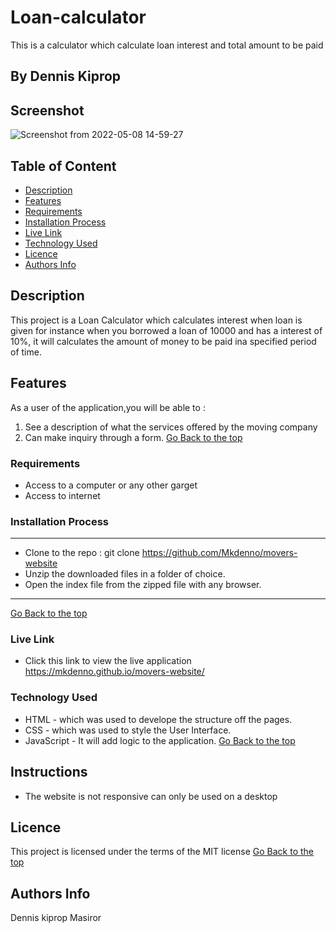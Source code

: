 # Loan-calculator
This is a calculator which calculate loan interest and total amount to be paid
 ## By Dennis Kiprop
## Screenshot
![Screenshot from 2022-05-08 14-59-27](https://user-images.githubusercontent.com/104482846/167295154-9778b7b4-a306-4a85-aab6-b10b0fe9a9f3.png)
 ## Table of Content
 - [Description](#description)
 - [Features](#features)
 - [Requirements](#requirements)
 - [Installation Process](#installation-Process)
 - [Live Link](#Live-Link)
 - [Technology  Used](#technology-Used)
 - [Licence](#licence)
 - [Authors Info](#Authors-Info)
 ## Description
 This project is a Loan Calculator which calculates interest when loan is given for instance when you borrowed a loan of 10000 and has a interest of 10%, it will calculates the amount of money to be paid ina specified period of time.
## Features
As a user of the application,you will be able to :
1. See a description of what the services offered by the moving company
2. Can make inquiry through a form.
[Go Back to the top](#Loan-calculator)
 ###  Requirements
 * Access to  a computer or any other garget
 * Access to internet
 ### Installation Process
 ****
* Clone to the repo : git clone https://github.com/Mkdenno/movers-website
* Unzip the downloaded files in a folder of choice.
* Open the index file from the zipped file with any browser.
 ****
 [Go Back to the top](#Loan-calculator)
### Live Link
- Click this link to view the live application https://mkdenno.github.io/movers-website/
### Technology  Used
* HTML - which was used to develope the structure off the pages.
* CSS - which was used to style the User Interface.
* JavaScript - It will add logic to the application.
[Go Back to the top](#Loan-calculator)
## Instructions
* The website is not responsive can only be used on a desktop
## Licence
This project is licensed under the terms of the MIT license
[Go Back to the top](#Loan-calculator)
## Authors Info
Dennis kiprop Masiror
